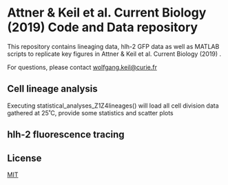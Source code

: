 # Attner & Keil et al. Current Biology (2019) Code and Data repository

This repository contains lineaging data, hlh-2 GFP data as well as MATLAB scripts to replicate key figures in
Attner & Keil et al. Current Biology (2019) . 

For questions, please contact wolfgang.keil@curie.fr

## Cell lineage analysis
Executing statistical_analyses_Z1Z4lineages() will load all cell division data gathered at 25˚C, provide some statistics and scatter plots


## hlh-2 fluorescence tracing


## License
[MIT](https://choosealicense.com/licenses/mit/)